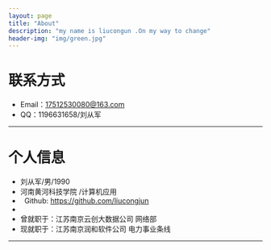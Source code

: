 ```yaml
---
layout: page
title: "About"
description: "my name is liucongun .On my way to change"
header-img: "img/green.jpg"
---
```





# 联系方式

*   Email：17512530080@163.com
*   QQ：1196631658/刘从军

* * *

# 个人信息

*   刘从军/男/1990
*   河南黄河科技学院 /计算机应用
*   Github: <https://github.com/liucongjun>
*   
*   曾就职于：江苏南京云创大数据公司 网络部
*   现就职于：江苏南京润和软件公司   电力事业条线


* * *
